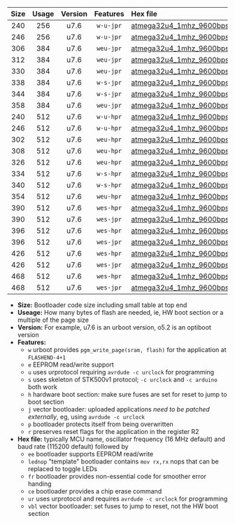 |Size|Usage|Version|Features|Hex file|
|:-:|:-:|:-:|:-:|:--|
|240|256|u7.6|`w-u-jpr`|[atmega32u4_1mhz_9600bps_ur_vbl.hex](https://raw.githubusercontent.com/stefanrueger/urboot/main//atmega32u4_1mhz_9600bps_ur_vbl.hex)|
|246|256|u7.6|`w-u-jpr`|[atmega32u4_1mhz_9600bps_lednop_ur_vbl.hex](https://raw.githubusercontent.com/stefanrueger/urboot/main//atmega32u4_1mhz_9600bps_lednop_ur_vbl.hex)|
|306|384|u7.6|`weu-jpr`|[atmega32u4_1mhz_9600bps_ee_ur_vbl.hex](https://raw.githubusercontent.com/stefanrueger/urboot/main//atmega32u4_1mhz_9600bps_ee_ur_vbl.hex)|
|312|384|u7.6|`weu-jpr`|[atmega32u4_1mhz_9600bps_ee_lednop_ur_vbl.hex](https://raw.githubusercontent.com/stefanrueger/urboot/main//atmega32u4_1mhz_9600bps_ee_lednop_ur_vbl.hex)|
|330|384|u7.6|`weu-jpr`|[atmega32u4_1mhz_9600bps_ee_lednop_fr_ur_vbl.hex](https://raw.githubusercontent.com/stefanrueger/urboot/main//atmega32u4_1mhz_9600bps_ee_lednop_fr_ur_vbl.hex)|
|338|384|u7.6|`w-s-jpr`|[atmega32u4_1mhz_9600bps_vbl.hex](https://raw.githubusercontent.com/stefanrueger/urboot/main//atmega32u4_1mhz_9600bps_vbl.hex)|
|344|384|u7.6|`w-s-jpr`|[atmega32u4_1mhz_9600bps_lednop_vbl.hex](https://raw.githubusercontent.com/stefanrueger/urboot/main//atmega32u4_1mhz_9600bps_lednop_vbl.hex)|
|358|384|u7.6|`weu-jpr`|[atmega32u4_1mhz_9600bps_ee_lednop_fr_ce_ur_vbl.hex](https://raw.githubusercontent.com/stefanrueger/urboot/main//atmega32u4_1mhz_9600bps_ee_lednop_fr_ce_ur_vbl.hex)|
|240|512|u7.6|`w-u-hpr`|[atmega32u4_1mhz_9600bps_ur.hex](https://raw.githubusercontent.com/stefanrueger/urboot/main//atmega32u4_1mhz_9600bps_ur.hex)|
|246|512|u7.6|`w-u-hpr`|[atmega32u4_1mhz_9600bps_lednop_ur.hex](https://raw.githubusercontent.com/stefanrueger/urboot/main//atmega32u4_1mhz_9600bps_lednop_ur.hex)|
|302|512|u7.6|`weu-hpr`|[atmega32u4_1mhz_9600bps_ee_ur.hex](https://raw.githubusercontent.com/stefanrueger/urboot/main//atmega32u4_1mhz_9600bps_ee_ur.hex)|
|308|512|u7.6|`weu-hpr`|[atmega32u4_1mhz_9600bps_ee_lednop_ur.hex](https://raw.githubusercontent.com/stefanrueger/urboot/main//atmega32u4_1mhz_9600bps_ee_lednop_ur.hex)|
|326|512|u7.6|`weu-hpr`|[atmega32u4_1mhz_9600bps_ee_lednop_fr_ur.hex](https://raw.githubusercontent.com/stefanrueger/urboot/main//atmega32u4_1mhz_9600bps_ee_lednop_fr_ur.hex)|
|334|512|u7.6|`w-s-hpr`|[atmega32u4_1mhz_9600bps.hex](https://raw.githubusercontent.com/stefanrueger/urboot/main//atmega32u4_1mhz_9600bps.hex)|
|340|512|u7.6|`w-s-hpr`|[atmega32u4_1mhz_9600bps_lednop.hex](https://raw.githubusercontent.com/stefanrueger/urboot/main//atmega32u4_1mhz_9600bps_lednop.hex)|
|354|512|u7.6|`weu-hpr`|[atmega32u4_1mhz_9600bps_ee_lednop_fr_ce_ur.hex](https://raw.githubusercontent.com/stefanrueger/urboot/main//atmega32u4_1mhz_9600bps_ee_lednop_fr_ce_ur.hex)|
|390|512|u7.6|`wes-hpr`|[atmega32u4_1mhz_9600bps_ee.hex](https://raw.githubusercontent.com/stefanrueger/urboot/main//atmega32u4_1mhz_9600bps_ee.hex)|
|390|512|u7.6|`wes-jpr`|[atmega32u4_1mhz_9600bps_ee_vbl.hex](https://raw.githubusercontent.com/stefanrueger/urboot/main//atmega32u4_1mhz_9600bps_ee_vbl.hex)|
|396|512|u7.6|`wes-hpr`|[atmega32u4_1mhz_9600bps_ee_lednop.hex](https://raw.githubusercontent.com/stefanrueger/urboot/main//atmega32u4_1mhz_9600bps_ee_lednop.hex)|
|396|512|u7.6|`wes-jpr`|[atmega32u4_1mhz_9600bps_ee_lednop_vbl.hex](https://raw.githubusercontent.com/stefanrueger/urboot/main//atmega32u4_1mhz_9600bps_ee_lednop_vbl.hex)|
|426|512|u7.6|`wes-hpr`|[atmega32u4_1mhz_9600bps_ee_lednop_fr.hex](https://raw.githubusercontent.com/stefanrueger/urboot/main//atmega32u4_1mhz_9600bps_ee_lednop_fr.hex)|
|426|512|u7.6|`wes-jpr`|[atmega32u4_1mhz_9600bps_ee_lednop_fr_vbl.hex](https://raw.githubusercontent.com/stefanrueger/urboot/main//atmega32u4_1mhz_9600bps_ee_lednop_fr_vbl.hex)|
|468|512|u7.6|`wes-hpr`|[atmega32u4_1mhz_9600bps_ee_lednop_fr_ce.hex](https://raw.githubusercontent.com/stefanrueger/urboot/main//atmega32u4_1mhz_9600bps_ee_lednop_fr_ce.hex)|
|468|512|u7.6|`wes-jpr`|[atmega32u4_1mhz_9600bps_ee_lednop_fr_ce_vbl.hex](https://raw.githubusercontent.com/stefanrueger/urboot/main//atmega32u4_1mhz_9600bps_ee_lednop_fr_ce_vbl.hex)|

- **Size:** Bootloader code size including small table at top end
- **Useage:** How many bytes of flash are needed, ie, HW boot section or a multiple of the page size
- **Version:** For example, u7.6 is an urboot version, o5.2 is an optiboot version
- **Features:**
  + `w` urboot provides `pgm_write_page(sram, flash)` for the application at `FLASHEND-4+1`
  + `e` EEPROM read/write support
  + `u` uses urprotocol requiring `avrdude -c urclock` for programming
  + `s` uses skeleton of STK500v1 protocol; `-c urclock` and `-c arduino` both work
  + `h` hardware boot section: make sure fuses are set for reset to jump to boot section
  + `j` vector bootloader: uploaded applications *need to be patched externally*, eg, using `avrdude -c urclock`
  + `p` bootloader protects itself from being overwritten
  + `r` preserves reset flags for the application in the register R2
- **Hex file:** typically MCU name, oscillator frequency (16 MHz default) and baud rate (115200 default) followed by
  + `ee` bootloader supports EEPROM read/write
  + `lednop` "template" bootloader contains `mov rx,rx` nops that can be replaced to toggle LEDs
  + `fr` bootloader provides non-essential code for smoother error handing
  + `ce` bootloader provides a chip erase command
  + `ur` uses urprotocol and requires `avrdude -c urclock` for programming
  + `vbl` vector bootloader: set fuses to jump to reset, not the HW boot section
